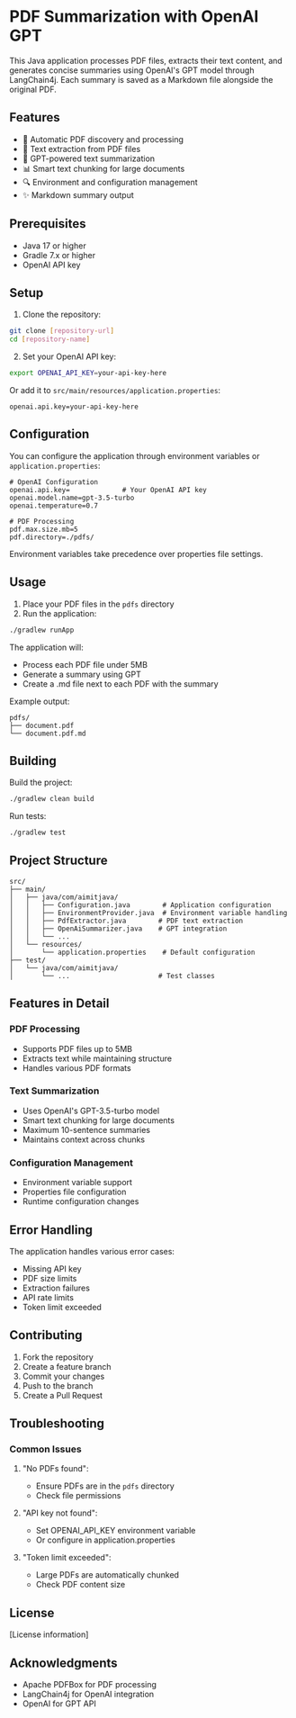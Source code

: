 # PDF Summarization with OpenAI GPT

This Java application processes PDF files, extracts their text content, and generates concise summaries using OpenAI's GPT model through LangChain4j. Each summary is saved as a Markdown file alongside the original PDF.

## Features

- 📂 Automatic PDF discovery and processing
- 📝 Text extraction from PDF files
- 🤖 GPT-powered text summarization
- 📊 Smart text chunking for large documents
- 🔍 Environment and configuration management
- ✨ Markdown summary output

## Prerequisites

- Java 17 or higher
- Gradle 7.x or higher
- OpenAI API key

## Setup

1. Clone the repository:
```bash
git clone [repository-url]
cd [repository-name]
```

2. Set your OpenAI API key:
```bash
export OPENAI_API_KEY=your-api-key-here
```

Or add it to `src/main/resources/application.properties`:
```properties
openai.api.key=your-api-key-here
```

## Configuration

You can configure the application through environment variables or `application.properties`:

```properties
# OpenAI Configuration
openai.api.key=             # Your OpenAI API key
openai.model.name=gpt-3.5-turbo
openai.temperature=0.7

# PDF Processing
pdf.max.size.mb=5
pdf.directory=./pdfs/
```

Environment variables take precedence over properties file settings.

## Usage

1. Place your PDF files in the `pdfs` directory
2. Run the application:
```bash
./gradlew runApp
```

The application will:
- Process each PDF file under 5MB
- Generate a summary using GPT
- Create a .md file next to each PDF with the summary

Example output:
```
pdfs/
├── document.pdf
└── document.pdf.md
```

## Building

Build the project:
```bash
./gradlew clean build
```

Run tests:
```bash
./gradlew test
```

## Project Structure

```
src/
├── main/
│   ├── java/com/aimitjava/
│   │   ├── Configuration.java        # Application configuration
│   │   ├── EnvironmentProvider.java  # Environment variable handling
│   │   ├── PdfExtractor.java        # PDF text extraction
│   │   ├── OpenAiSummarizer.java    # GPT integration
│   │   └── ...
│   └── resources/
│       └── application.properties    # Default configuration
├── test/
│   └── java/com/aimitjava/
│       └── ...                      # Test classes
```

## Features in Detail

### PDF Processing
- Supports PDF files up to 5MB
- Extracts text while maintaining structure
- Handles various PDF formats

### Text Summarization
- Uses OpenAI's GPT-3.5-turbo model
- Smart text chunking for large documents
- Maximum 10-sentence summaries
- Maintains context across chunks

### Configuration Management
- Environment variable support
- Properties file configuration
- Runtime configuration changes

## Error Handling

The application handles various error cases:
- Missing API key
- PDF size limits
- Extraction failures
- API rate limits
- Token limit exceeded

## Contributing

1. Fork the repository
2. Create a feature branch
3. Commit your changes
4. Push to the branch
5. Create a Pull Request

## Troubleshooting

### Common Issues

1. "No PDFs found":
    - Ensure PDFs are in the `pdfs` directory
    - Check file permissions

2. "API key not found":
    - Set OPENAI_API_KEY environment variable
    - Or configure in application.properties

3. "Token limit exceeded":
    - Large PDFs are automatically chunked
    - Check PDF content size

## License

[License information]

## Acknowledgments

- Apache PDFBox for PDF processing
- LangChain4j for OpenAI integration
- OpenAI for GPT API